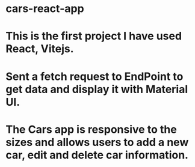 # cars-react-app
# This is the first project I have used React, Vitejs.
# Sent a fetch request to EndPoint to get data and display it with Material UI. 
# The Cars app is responsive to the sizes and allows users to add a new car, edit and delete car information.
